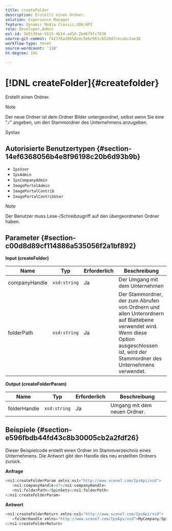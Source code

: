 ```yaml
---
title: createFolder
description: Erstellt einen Ordner.
solution: Experience Manager
feature: Dynamic Media Classic,SDK/API
role: Developer,Admin
exl-id: 569130ae-5515-4b14-a410-2bd6f9fc7638
source-git-commit: f42378a20b58e4c5ebc961c6526d7cecabc2ae38
workflow-type: tm+mt
source-wordcount: '118'
ht-degree: 16%

---
```


# [!DNL createFolder]{#createfolder}

Erstellt einen Ordner.

>[!NOTE]
>
>Der neue Ordner ist dem Ordner Bilder untergeordnet, selbst wenn Sie eine &quot;`/`&quot; angeben, um den Stammordner des Unternehmens anzugeben.

Syntax

## Autorisierte Benutzertypen {#section-14ef6368056b4e8f96198c20b6d93b9b}

* `IpsUser`
* `IpsAdmin`
* `IpsCompanyAdmin`
* `ImagePortalAdmin`
* `ImagePortalContrib`
* `ImagePortalContribUser`

>[!NOTE]
>
>Der Benutzer muss Lese-/Schreibzugriff auf den übergeordneten Ordner haben.

## Parameter {#section-c00d8d89cf114886a535056f2a1bf892}

**Input (createFolder)**

| Name | Typ | Erforderlich | Beschreibung |
|---|---|---|---|
| companyHandle | `xsd:string` | Ja | Der Umgang mit dem Unternehmen |
| folderPath | `xsd:string` | Ja | Der Stammordner, der zum Abrufen von Ordnern und allen Unterordnern auf Blattebene verwendet wird. Wenn diese Option ausgeschlossen ist, wird der Stammordner des Unternehmens verwendet. |

**Output (createFolderParam)**

| Name | Typ | Erforderlich | Beschreibung |
|---|---|---|---|
| folderHandle | `xsd:string` | Ja | Umgang mit dem neuen Ordner. |

## Beispiele {#section-e596fbdb44fd43c8b30005cb2a2fdf26}

Dieser Beispielcode erstellt einen Ordner im Stammverzeichnis eines Unternehmens. Die Antwort gibt den Handle des neu erstellten Ordners zurück.

**Anfrage**

```java
<ns1:createFolderParam xmlns:ns1="http://www.scene7.com/IpsApi/xsd">
   <ns1:companyHandle>47</ns1:companyHandle>
   <ns1:folderPath>/SpinSets</ns1:folderPath>
</ns1:createFolderParam>
```

**Antwort**

```java
<ns1:createFolderReturn xmlns:ns1="http://www.scene7.com/IpsApi/xsd">
   <folderHandle xmlns="http://www.scene7.com/IpsApi/xsd">MyCompany/SpinSets/</folderHandle>
</ns1:createFolderReturn>
```
